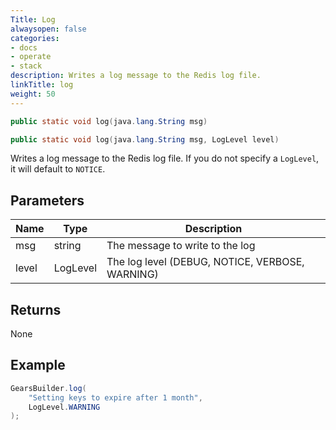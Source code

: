 ```yaml
---
Title: Log
alwaysopen: false
categories:
- docs
- operate
- stack
description: Writes a log message to the Redis log file.
linkTitle: log
weight: 50
---
```


```java
public static void log​(java.lang.String msg)

public static void log​(java.lang.String msg, LogLevel level)
```

Writes a log message to the Redis log file. If you do not specify a `LogLevel`, it will default to `NOTICE`.

## Parameters

| Name | Type | Description |
|------|------|-------------|
| msg | string | The message to write to the log |
| level | LogLevel | The log level (DEBUG, NOTICE, VERBOSE, WARNING) |

## Returns

None

## Example

```java
GearsBuilder.log(
    "Setting keys to expire after 1 month", 
    LogLevel.WARNING
);
```
